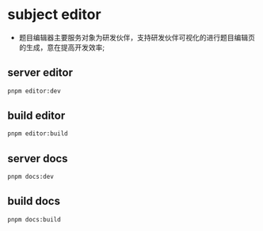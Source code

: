 # subject editor

- 题目编辑器主要服务对象为研发伙伴，支持研发伙伴可视化的进行题目编辑页的生成，意在提高开发效率;

## server editor

```bash
pnpm editor:dev
```

## build editor

```bash
pnpm editor:build
```

## server docs

```bash
pnpm docs:dev
```

## build docs

```bash
pnpm docs:build
```


